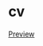 # cv

[Preview](https://raw.githubusercontent.com/yamin8000/resume/main/out/YaminSiahmargooeiCV.pdf)
